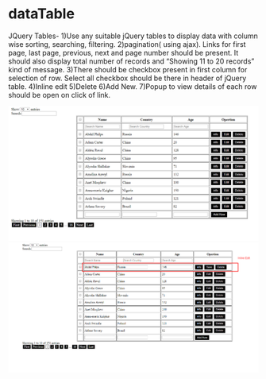 # dataTable
JQuery Tables- 1)Use any suitable jQuery tables to display data with column wise sorting, searching, filtering. 2)pagination( using ajax). Links for first page, last page, previous, next and page number should be present. It should also display total number of records and “Showing 11 to 20 records” kind of message. 3)There should be checkbox present in first column for selection of row. Select all checkbox should be there in header of jQuery table. 4)Inline edit 5)Delete 6)Add New. 7)Popup to view details of each row should be open on click of link.

![Alt Text](https://github.com/poojathakor/dataTable/blob/master/repoimg/1.png)
![Alt Text](https://github.com/poojathakor/dataTable/blob/master/repoimg/2.PNG)
